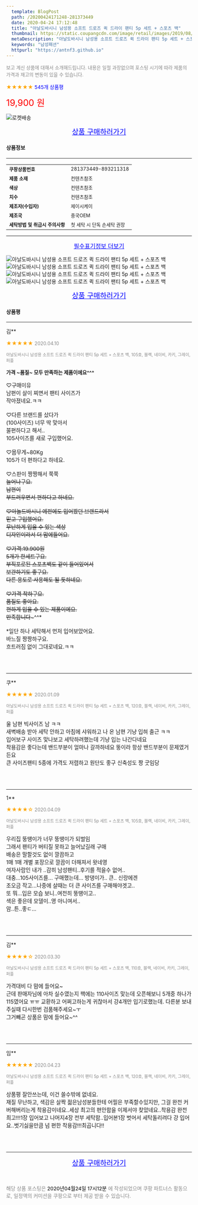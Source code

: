 ```yaml
---
  template: BlogPost
  path: /20200424171248-281373449
  date: 2020-04-24 17:12:48
  title: "아날도바시니 남성용 소프트 드로즈 퀵 드라이 팬티 5p 세트 + 스포츠 백"
  thumbnail: https://static.coupangcdn.com/image/retail/images/2019/08/14/15/3/9b56d029-5b4b-4664-bbef-1f2e3363db02.jpg
  metaDescription: "아날도바시니 남성용 소프트 드로즈 퀵 드라이 팬티 5p 세트 + 스포츠 백,남성패션"
  keywords: "남성패션"
  httpurl: "https://antnf3.github.io"
---
```

  
<span style="color: #888;font-size:0.8rem">보고 계신 상품에 대해서 소개해드립니다.
내용은 일절 과장없으며 포스팅 시기에 따라 제품의 가격과 재고의 변동이 있을 수 있습니다.</span>
  
<span style="color: orange;">★★★★★</span> <span style="color: blue;font-size: 0.85rem;">545개 상품평</span>

<span style="font-size: 0.9rem"></span> 

<span style="color: red;font-size: 1.5rem;">19,900 원</span>

![로켓배송](https://postfiles.pstatic.net/MjAyMDA0MTBfMjcz/MDAxNTg2NDQ1OTAwMDc5.1T-Iy6-X12_V8iyof2OtSqUCu6urPUUOnjG41kbMy_kg.c1eqxaGayJ1XX0TGV24QXbZg9dvQ9C_dYZx39G_Z7Wog.PNG.cigshop2/rocket_logo.png?type=w773)

<p align="center"><a href="http://me2.do/5MPaqm0Y" style="font-size: 1.2rem; color: blue;">상품 구매하러가기</a></p>

#### 상품정보

---

|                  |                       |
| ---------------- | --------------------- |
| **<span style="font-size:0.8rem;">쿠팡상품번호</span>** | <span style="font-size:0.8rem;">281373449-893211318</span> |
| **<span style="font-size:0.8rem;">제품 소재</span>**    | <span style="font-size:0.8rem;">컨텐츠참조</span>        |
| **<span style="font-size:0.8rem;">색상</span>**    | <span style="font-size:0.8rem;">컨텐츠참조</span>        |
| **<span style="font-size:0.8rem;">치수</span>**    | <span style="font-size:0.8rem;">컨텐츠참조</span>        |
| **<span style="font-size:0.8rem;">제조자(수입자)</span>**    | <span style="font-size:0.8rem;">제이시케이</span>        |
| **<span style="font-size:0.8rem;">제조국</span>**    | <span style="font-size:0.8rem;">중국OEM</span>        |
| **<span style="font-size:0.8rem;">세탁방법 및 취급시 주의사항</span>**    | <span style="font-size:0.8rem;">첫 세탁 시 단독 손세탁 권장</span>        |




---

<p align="center"><a href="http://me2.do/5MPaqm0Y" style="font-size: 1rem; color: blue;">필수표기정보 더보기</a></p>

![아날도바시니 남성용 소프트 드로즈 퀵 드라이 팬티 5p 세트 + 스포츠 백](http://thumbnail9.coupangcdn.com/thumbnails/remote/q89/image/product/content/vendorItem/2019/09/10/893211318/87b8f7cb-dce3-4585-a6a9-6d3a0673ed43.jpg)
![아날도바시니 남성용 소프트 드로즈 퀵 드라이 팬티 5p 세트 + 스포츠 백](http://thumbnail7.coupangcdn.com/thumbnails/remote/q89/image/product/content/vendorItem/2019/09/03/893211312/0e54edc6-8d9a-43a4-857d-54254c1bf745.jpg)
![아날도바시니 남성용 소프트 드로즈 퀵 드라이 팬티 5p 세트 + 스포츠 백](http://thumbnail8.coupangcdn.com/thumbnails/remote/q89/image/product/content/vendorItem/2019/09/03/893211312/b937fd52-e62c-4fdb-8583-cf0f88599c88.jpg)
![아날도바시니 남성용 소프트 드로즈 퀵 드라이 팬티 5p 세트 + 스포츠 백](http://thumbnail6.coupangcdn.com/thumbnails/remote/q89/image/product/content/vendorItem/2019/09/03/893211312/44a4ef38-c5c8-4bc5-b5f2-230b7220d427.jpg)

<p align="center"><a href="http://me2.do/5MPaqm0Y" style="font-size: 1.2rem; color: blue;">상품 구매하러가기</a></p>

#### 상품평
  
---
  
김**
    
<span style="color: orange;">★★★★★</span> <span style="font-size:0.8rem;color: #888;">2020.04.10</span>
    
<span style="color: #888;font-size:0.7rem">아날도바시니 남성용 소프트 드로즈 퀵 드라이 팬티 5p 세트 + 스포츠 백, 105호, 블랙, 네이비, 카키, 그레이, 퍼플</span>
    
<span style="font-size:0.85rem">**가격 ~품질~ 모두 만족하는 제품이에요^^***</span>
    
<span style="font-size: 0.9rem;">♡구매이유<br/>남편이 살이 찌면서 팬티 사이즈가<br/>작아졌네요.ㅋㅋ<br/><br/>♡다른 브랜드를 샀다가 <br/>(100사이즈) 너무 딱 맞아서<br/>불편하다고 해서..<br/>105사이즈를 새로 구입했어요.<br/><br/>♡몸무게~80Kg<br/>105가 더 편하다고 하네요.<br/><br/>♡스판이 짱짱해서 쭉쭉~~<br/>늘어나구요.<br/>남편이 <br/>부드러우면서 편하다고 하네요.<br/><br/>♡아놀드바시니 예전에도 입어봤던 브랜드라서<br/>믿고 구입했어요.<br/>무난하게 입을 수 있는 색상<br/>디자인이라서 더 맘에들어요.<br/><br/>♡가격:19.900원<br/>5개가 한세트구요.<br/>부직포로된 스포츠백도 같이 들어있어서<br/>보관하기도 좋구요.<br/>다른 용도로 사용해도 될 듯하네요.<br/><br/>♡가격 착하구요.<br/>품질도 좋아요.<br/>편하게 입을 수 있는 제품이에요.<br/>만족합니다~~~^^*<br/><br/>*일단 하나 세탁해서 먼저 입어보았어요.<br/>바느질 짱짱하구요.<br/>흐트러짐 없이 그대로네요.ㅋㅋ</span>
    
<br>
<br>

---
  
쿠**
    
<span style="color: orange;">★★★★★</span> <span style="font-size:0.8rem;color: #888;">2020.01.09</span>
    
<span style="color: #888;font-size:0.7rem">아날도바시니 남성용 소프트 드로즈 퀵 드라이 팬티 5p 세트 + 스포츠 백, 120호, 블랙, 네이비, 카키, 그레이, 퍼플</span>
    

    
<span style="font-size: 0.9rem;">울 남편 빅사이즈 남 ㅋㅋ<br/>새벽배송 받아 세탁 안하고 아침에 샤워하고 나 온 남편 기냥 입혀 출근 ㅋㅋ<br/>입어보구 사이즈 맞나보고 세탁하려했는데 기냥 입는 나간다네요<br/>착용감은 좋다는데 밴드부분이 얼마나 갈까하네요 뚱이라 항상 밴드부분이 문제였거든요<br/>큰 사이즈팬티 5종에 가격도 저렴하고 원단도 좋구 신축성도 짱 굿임당</span>
    
<br>
<br>

---
  
1**
    
<span style="color: orange;">★★★★☆</span> <span style="font-size:0.8rem;color: #888;">2020.04.09</span>
    
<span style="color: #888;font-size:0.7rem">아날도바시니 남성용 소프트 드로즈 퀵 드라이 팬티 5p 세트 + 스포츠 백, 105호, 블랙, 네이비, 카키, 그레이, 퍼플</span>
    

    
<span style="font-size: 0.9rem;">우리집 뚱땡이가 너무 뚱땡이가 되벌임<br/>그래서 팬티가 버티질 못하고 늘어났길래 구매<br/>배송은 말할것도 없이 깔끔하고<br/>1매 1매 개별 포장으로 깔끔이 더해져서 왓네영<br/>여자사람인 내가 ..감히 남성팬티..후기를 적을수 없어..<br/>대충...105사이즈를... 구매했는데... 방댕이가.. 큰.. 신랑에겐<br/>조오금 작고...나중에 살때는 더 큰 사이즈를 구매해야겟고..<br/>또 뭐...입은 모습 보니..여전히 뚱땡이고..<br/>색은 좋은데 모델이..영 아니여서..<br/>암..튼..좋ㄷ...</span>
    
<br>
<br>

---
  
김**
    
<span style="color: orange;">★★★★☆</span> <span style="font-size:0.8rem;color: #888;">2020.03.30</span>
    
<span style="color: #888;font-size:0.7rem">아날도바시니 남성용 소프트 드로즈 퀵 드라이 팬티 5p 세트 + 스포츠 백, 110호, 블랙, 네이비, 카키, 그레이, 퍼플</span>
    

    
<span style="font-size: 0.9rem;">가격대비 다 맘에 들어요~<br/>근데 판매자님에 아차 실수였는지 팩에는 110사이즈 맞는데 오픈해보니 5개중 하나가 115였어요 ㅠㅠ 교환하고 어쩌고하는게 귀찮아서 걍4개만 입기로했는데. 다른분 보내주실때 다시한번 검품해주세요~ㅜ<br/>그거빼곤 상품은 맘에 들어요~^^</span>
    
<br>
<br>

---
  
임**
    
<span style="color: orange;">★★★★★</span> <span style="font-size:0.8rem;color: #888;">2020.04.23</span>
    
<span style="color: #888;font-size:0.7rem">아날도바시니 남성용 소프트 드로즈 퀵 드라이 팬티 5p 세트 + 스포츠 백, 120호, 블랙, 네이비, 카키, 그레이, 퍼플</span>
    

    
<span style="font-size: 0.9rem;">상품평 잘안쓰는데, 이건 쓸수밖에 없네요.<br/>재질 무난하고, 색감은 살짝 젊은남성분들한테 어필은 부족할수있지만, 그걸 완전 커버해버리는게 착용감이네요..세상 최고의 편안함을 이제서야 찾았네요..착용감 완전 최고!!!1장 입어보고 나머지4장 전부 세탁함..입어본1장 벗어서 세탁돌리려다 걍 입어요..벗기싫을만큼 넘 편한 착용감!!!최곱니다!!</span>
    
<br>
<br>


  
---
  
<p align="center"><a href="http://me2.do/5MPaqm0Y" style="font-size: 1.2rem; color: blue;">상품 구매하러가기</a></p>
  
<br>
  
<span style="font-size: 0.85rem; color: #888;">해당 상품 포스팅은 <span style="color: #000;"> 2020년04월24일 17시12분 </span> 에 작성되었으며 쿠팡 파트너스 활동으로, 일정액의 커미션을 쿠팡으로 부터 제공 받을 수 있습니다.</span>